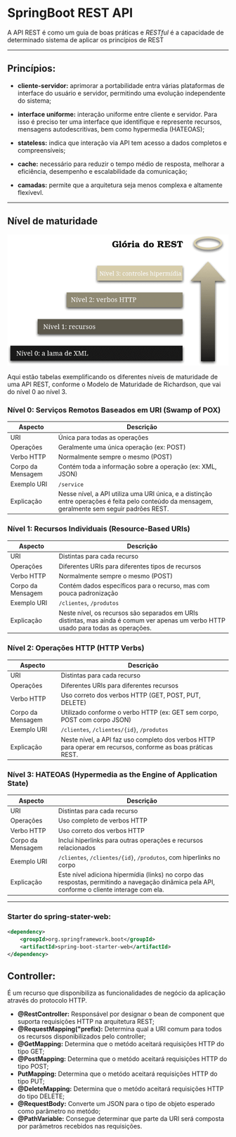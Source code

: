 # SpringBoot REST API 

A API REST é como um guia de boas práticas e *RESTful* é a capacidade de determinado sistema de aplicar os princípios de REST

---
## Princípios:

* **cliente-servidor:** aprimorar a portabilidade entra várias plataformas de interface do usuário e servidor, permitindo uma evolução independente do sistema;

* **interface uniforme:** interação uniforme entre cliente e servidor. Para isso é preciso ter uma interface que identifique e represente recursos, mensagens autodescritivas, bem como hypermedia (HATEOAS);

* **stateless:** indica que interação via API tem acesso a dados completos e compreensíveis;

* **cache:** necessário para reduzir o tempo médio de resposta, melhorar a eficiência, desempenho e escalabilidade da comunicação;

* **camadas:** permite que a arquitetura seja menos complexa e altamente flexívevl.

---
## Nível de maturidade

![alt text](image.png)

Aqui estão tabelas exemplificando os diferentes níveis de maturidade de uma API REST, conforme o Modelo de Maturidade de Richardson, que vai do nível 0 ao nível 3. 

### Nível 0: Serviços Remotos Baseados em URI (Swamp of POX)
| Aspecto          | Descrição                                                                 |
|------------------|---------------------------------------------------------------------------|
| URI              | Única para todas as operações                                             |
| Operações        | Geralmente uma única operação (ex: POST)                                  |
| Verbo HTTP       | Normalmente sempre o mesmo (POST)                                         |
| Corpo da Mensagem| Contém toda a informação sobre a operação (ex: XML, JSON)                 |
| Exemplo URI      | `/service`                                                                |
| Explicação       | Nesse nível, a API utiliza uma URI única, e a distinção entre operações é feita pelo conteúdo da mensagem, geralmente sem seguir padrões REST. |


### Nível 1: Recursos Individuais (Resource-Based URIs)
| Aspecto          | Descrição                                                                 |
|------------------|---------------------------------------------------------------------------|
| URI              | Distintas para cada recurso                                               |
| Operações        | Diferentes URIs para diferentes tipos de recursos                         |
| Verbo HTTP       | Normalmente sempre o mesmo (POST)                                         |
| Corpo da Mensagem| Contém dados específicos para o recurso, mas com pouca padronização       |
| Exemplo URI      | `/clientes`, `/produtos`                                                  |
| Explicação       | Neste nível, os recursos são separados em URIs distintas, mas ainda é comum ver apenas um verbo HTTP usado para todas as operações. |

### Nível 2: Operações HTTP (HTTP Verbs)
| Aspecto          | Descrição                                                                 |
|------------------|---------------------------------------------------------------------------|
| URI              | Distintas para cada recurso                                               |
| Operações        | Diferentes URIs para diferentes recursos                                  |
| Verbo HTTP       | Uso correto dos verbos HTTP (GET, POST, PUT, DELETE)                      |
| Corpo da Mensagem| Utilizado conforme o verbo HTTP (ex: GET sem corpo, POST com corpo JSON)  |
| Exemplo URI      | `/clientes`, `/clientes/{id}`, `/produtos`                                |
| Explicação       | Neste nível, a API faz uso completo dos verbos HTTP para operar em recursos, conforme as boas práticas REST. |


### Nível 3: HATEOAS (Hypermedia as the Engine of Application State)
| Aspecto          | Descrição                                                                 |
|------------------|---------------------------------------------------------------------------|
| URI              | Distintas para cada recurso                                               |
| Operações        | Uso completo de verbos HTTP                                               |
| Verbo HTTP       | Uso correto dos verbos HTTP                                               |
| Corpo da Mensagem| Inclui hiperlinks para outras operações e recursos relacionados           |
| Exemplo URI      | `/clientes`, `/clientes/{id}`, `/produtos`, com hiperlinks no corpo       |
| Explicação       | Este nível adiciona hipermídia (links) no corpo das respostas, permitindo a navegação dinâmica pela API, conforme o cliente interage com ela. |

---

### Starter do spring-stater-web:
```xml
<dependency>
    <groupId>org.springframework.boot</groupId>
    <artifactId>spring-boot-starter-web</artifactId>
</dependency>
```

## Controller:

É um recurso que disponibiliza as funcionalidades de negócio da aplicação através do protocolo HTTP.

* **@RestController:** Responsável por designar o bean de component que suporta requisições HTTP na arquitetura REST;
* **@RequestMapping("prefix):** Determina qual a URI comum para todos os recursos disponibilizados pelo controller;
* **@GetMapping:** Determina que o metódo aceitará requisições HTTP do tipo GET;
* **@PostMapping:** Determina que o metódo aceitará requisições HTTP do tipo POST;
* **PutMapping:** Determina que o metódo aceitará requisições HTTP do tipo PUT;
* **@DeleteMapping:** Determina que o metódo aceitará requisições HTTP do tipo DELETE;
* **@RequestBody:** Converte um JSON para o tipo de objeto esperado como parâmetro no metódo;
* **@PathVariable:** Consegue determinar que parte da URI será composta por parâmetros recebidos nas requisições.